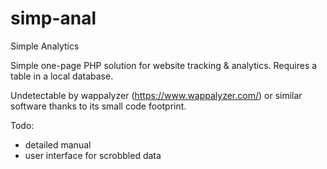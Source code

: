 # simp-anal
Simple Analytics

Simple one-page PHP solution for website tracking & analytics.
Requires a table in a local database.

Undetectable by wappalyzer (https://www.wappalyzer.com/) or similar software thanks to its small code footprint.

Todo: 
- detailed manual
- user interface for scrobbled data
